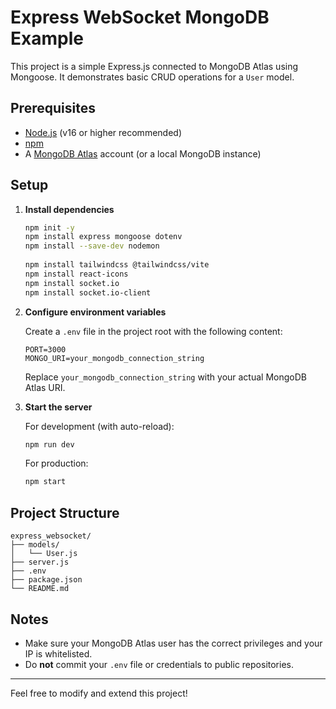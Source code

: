 # Express WebSocket MongoDB Example

This project is a simple Express.js connected to MongoDB Atlas using Mongoose. It demonstrates basic CRUD operations for a `User` model.

## Prerequisites

- [Node.js](https://nodejs.org/) (v16 or higher recommended)
- [npm](https://www.npmjs.com/)
- A [MongoDB Atlas](https://www.mongodb.com/cloud/atlas) account (or a local MongoDB instance)

## Setup

1. **Install dependencies**
   ```sh
   npm init -y
   npm install express mongoose dotenv
   npm install --save-dev nodemon
    
   npm install tailwindcss @tailwindcss/vite
   npm install react-icons
   npm install socket.io
   npm install socket.io-client

   ```

2. **Configure environment variables**

   Create a `.env` file in the project root with the following content:

   ```
   PORT=3000
   MONGO_URI=your_mongodb_connection_string
   ```

   Replace `your_mongodb_connection_string` with your actual MongoDB Atlas URI.

3. **Start the server**

   For development (with auto-reload):
   ```sh
   npm run dev
   ```

   For production:
   ```sh
   npm start
   `````

## Project Structure

```
express_websocket/
├── models/
│   └── User.js
├── server.js
├── .env
├── package.json
└── README.md
```

## Notes

- Make sure your MongoDB Atlas user has the correct privileges and your IP is whitelisted.
- Do **not** commit your `.env` file or credentials to public repositories.

---

Feel free to modify and extend this project!